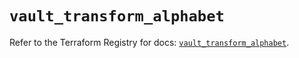 # `vault_transform_alphabet`

Refer to the Terraform Registry for docs: [`vault_transform_alphabet`](https://registry.terraform.io/providers/hashicorp/vault/4.3.0/docs/resources/transform_alphabet).
